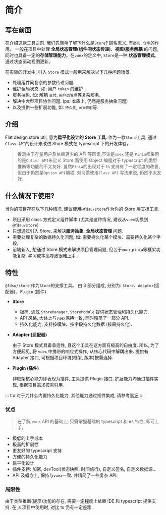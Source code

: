 # 简介

## 写在前面

在介绍这款工具之前, 我们先简单了解下什么是`Store`? 顾名思义, 有`商店`, `仓库`的作用。 一般在项目中处理 **全局状态管理(组件间状态传递)**、**视图/服务解耦** 的问题, 同时也具备一定的**存储管理能力**。在`vuex`的定义中, `Store`是一种 **状态管理模式**, 通过状态驱动视图更新。

在实际的开发中, 引入 `Store` 模式一般用来解决以下几种问题场景.

-   处理组件间复杂的参数传递问题.
-   维护全局状态. 如: 用户 `token` 的维护.
-   服务抽象. 如: 解耦 `支付`, `用户态管理`等复杂服务.
-   解决中大型项目协作问题. (ps: 本质上, 仍然是服务抽象问题)
-   以及提供一些扩展功能, 如: `持久化`, `orm映射`等.

## 介绍

Flat design store util, 意为**扁平化设计的 Store 工具**. 作为一款`Store`工具, 通过`Class API`的设计来改进 Store 模式在 typescript 下的开发体验。

> 推测由于存量用户及依赖更少的 API 等因素,不论是`vuex` 还是 `Pinia`都采用的是`Option API`来定义 Store.而使用 Object 编程对于 typescript 的类型推断等功能的不太友好. 虽然`Pinia`的出现对于 ts 支持有了一定程度的改善, 但由于仍然是`Option API`编程, 对习惯使用`Class API` 写法来说, 仍然不太友好.

## 什么情况下使用?

当你的项目存在以下几种情况, 建议使用`@fdsu/store`作为你的 Store 层支撑工具.

-   项目采用 class 方式定义组件脚本 (尤其是这种情况, 建议从`vuex`切换到`@fdsu/store`)
-   只想通过引入 Store, 来解决**服务抽象**, **全局状态管理** 问题.
-   需要处理复杂的数据持久化问题, 如: 需要持久化某个模块、需要持久化某个字段.
-   前端新人, 想通过 Store 模式来解决项目管理问题, 但苦于`vuex`,`pinia`等框架功能复杂, 学习成本高导致很难上手.

## 特性

`@fdsu/store` 作为`Store`的支撑工具。 由 3 部分组成, 分别为: `Store`、`Adapter`(适配器)、`Plugin` (插件)

-   **Store**

    -   极简, 通过 `StoreManager`, `StoreModule` 提供状态管理和持久化能力.
    -   API 风格, 大体上与`vuex`保持一致, 同时精简了一部分 API.
    -   持久化能力, 支持按模块、按字段持久化数据 (按需持久化).

-   **Adapter (适配器)**

    由于 Store 模式具备普适性, 且这个工具在这方面有极高的自由度. 所以, 为了方便起见, 将 `vuex` 中携带的响应式操作, 从核心代码中解耦出来. 提供有 Adapter 接口, 可根据项目环境(框架, 版本)按需选择.

-   **Plugin (插件)**

    非框架核心能力即表现为插件, 工具提供 Plugin 接口, 扩展能力均通过插件实现, 根据项目需求按需引用.

::: tip
对于为什么内置持久化能力, 其他能力通过插件集成, 请参考[笔记](../../notes/1.md)
:::

### 优点

> 在了解 `vuex` API 的基础上, 只需掌握基础的 typescript 和 es 特性, 即可上手。

-   极低的上手成本
-   极高的扩展性
-   更友好的 typescript 支持
-   方便的持久化能力
-   扁平化设计
-   插件支持: 加密, devTool(状态快照, 时间旅行), 自定义签名, 自定义数据源...
-   API 及概念上, 保持与`vuex`一致. 并精简了一些复杂 API.

### 局限性

由于类型推断(提示)功能的存在, 需要一定程度上依赖 IDE 和 typescript 提供支持. 在 js 项目中使用时, 对比 ts 仍有一定差距.
